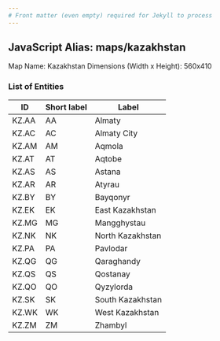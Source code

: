 ```yaml
---
# Front matter (even empty) required for Jekyll to process
---
```


## JavaScript Alias: maps/kazakhstan

Map Name: Kazakhstan
Dimensions (Width x Height): 560x410





### List of Entities

ID | Short label | Label
---|---|---|
KZ.AA|AA|Almaty
KZ.AC|AC|Almaty City
KZ.AM|AM|Aqmola
KZ.AT|AT|Aqtobe
KZ.AS|AS|Astana
KZ.AR|AR|Atyrau
KZ.BY|BY|Bayqonyr
KZ.EK|EK|East Kazakhstan
KZ.MG|MG|Mangghystau
KZ.NK|NK|North Kazakhstan
KZ.PA|PA|Pavlodar
KZ.QG|QG|Qaraghandy
KZ.QS|QS|Qostanay
KZ.QO|QO|Qyzylorda
KZ.SK|SK|South Kazakhstan
KZ.WK|WK|West Kazakhstan
KZ.ZM|ZM|Zhambyl

